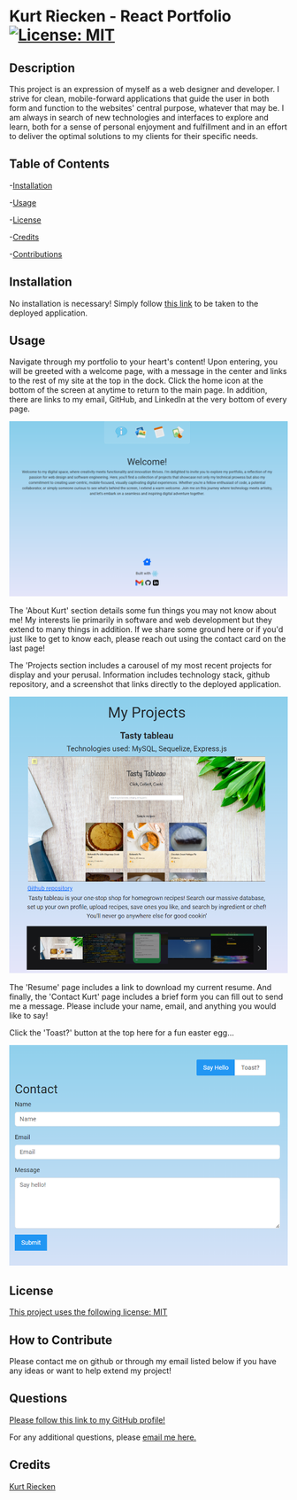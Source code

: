 # Kurt Riecken - React Portfolio [![License: MIT](https://img.shields.io/badge/License-MIT-yellow.svg)](https://opensource.org/licenses/MIT)
  
## Description
  
This project is an expression of myself as a web designer and developer. I strive for clean, mobile-forward applications that guide the user in both form and function to the websites' central purpose, whatever that may be. I am always in search of new technologies and interfaces to explore and learn, both for a sense of personal enjoyment and fulfillment and in an effort to deliver the optimal solutions to my clients for their specific needs.
  
## Table of Contents
  
-[Installation](#installation)
  
-[Usage](#usage)
  
-[License](#license)
  
-[Credits](#credits)
  
-[Contributions](#how-to-contribute)
  
## Installation
  
No installation is necessary! Simply follow [this link](https://kurtrieckenportfolio.netlify.app/) to be taken to the deployed application.
  
## Usage
  
Navigate through my portfolio to your heart's content! Upon entering, you will be greeted with a welcome page, with a message in the center and links to the rest of my site at the top in the dock. Click the home icon at the bottom of the screen at anytime to return to the main page. In addition, there are links to my email, GitHub, and LinkedIn at the very bottom of every page.

![Screenshot_1](./src/assets/Screenshot_1.png)

The 'About Kurt' section details some fun things you may not know about me! My interests lie primarily in software and web development but they extend to many things in addition. If we share some ground here or if you'd just like to get to know each, please reach out using the contact card on the last page!

The 'Projects section includes a carousel of my most recent projects for display and your perusal. Information includes technology stack, github repository, and a screenshot that links directly to the deployed application.

![Screenshot_2](./src/assets/Screenshot_2.png)

The 'Resume' page includes a link to download my current resume. And finally, the 'Contact Kurt' page includes a brief form you can fill out to send me a message. Please include your name, email, and anything you would like to say!

Click the 'Toast?' button at the top here for a fun easter egg...

![Screenshot_2](./src/assets/Screenshot_3.png)

## License

[This project uses the following license: MIT](https://opensource.org/licenses/MIT)

## How to Contribute
  
Please contact me on github or through my email listed below if you have any ideas or want to help extend my project!

## Questions

[Please follow this link to my GitHub profile!](https://github.com/kurtriecken)

For any additional questions, please [email me here.](mailto:kurt.riecken@gmail.com)

## Credits
  
[Kurt Riecken](https://github.com/kurtriecken)

